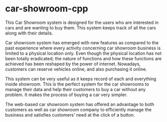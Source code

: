 # car-showroom-cpp
This Car Showroom system is designed for the users who are interested in cars and are wanting to buy them. This system keeps track of all the cars along with their details.

Car showroom system has emerged with new features as compared to the past experience where every activity concerning car showroom business is limited to a physical location only. Even though the physical location has not been totally eradicated; the nature of functions and how these functions are achieved has been reshaped by the power of internet. Nowadays, customers can reserve vehicles online, and also purchasing it online.

This system can be very useful as it keeps record of each and everything inside showroom. This is the perfect system for the car showrooms to manage their data and help their customers to buy a car without any problem. It makes the process of buying a car very simpler.

The web-based car showroom system has offered an advantage to both customers as well as car showroom company to efficiently manage the business and satisfies customers’ need at the click of a button.

